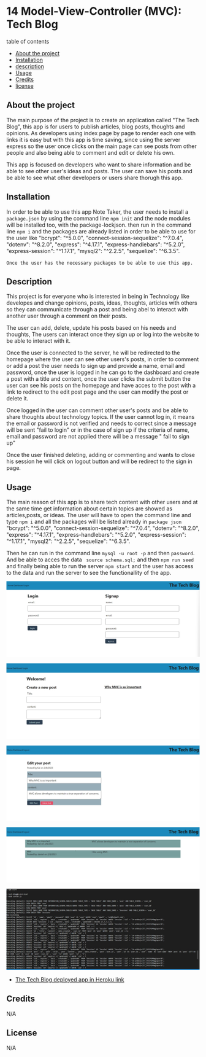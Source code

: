 # 14 Model-View-Controller (MVC): Tech Blog

table of contents
  - [About the project](#abouttheproject)
  - [Installation](#installation)
  - [description](#description)
  - [Usage](#usage)
  - [Credits](#credits)
  - [license](#license)

## About the project ##

The main purpose of the project is to create an application called "The Tech  Blog", this app is for users to publish articles, blog posts, thoughts and opinions. As developers using index page by page to render each one with links it is easy but with this app is time saving, since using the server express so the user once clicks on the main page can see posts from other people and also being able to comment and edit or delete his own.

This app is focused on developers who want to share information and be able to see other user's ideas and posts. The user can save his posts and be able to see what other developers or users share thorugh this app.


## Installation ##
In order to be able to use this app Note Taker, the user needs to install a `package.json` by using the command line `npm init` and the node modules will be installed too, with the package-lockjson. then run in the command line `npm i` and the packages are already listed in order to be able to use for the user like 
"bcrypt": "^5.0.0",
    "connect-session-sequelize": "^7.0.4",
    "dotenv": "^8.2.0",
    "express": "^4.17.1",
    "express-handlebars": "^5.2.0",
    "express-session": "^1.17.1",
    "mysql2": "^2.2.5",
    "sequelize": "^6.3.5".

    Once the user has the necessary packages to be able to use this app. 
   

## Description

This project is for everyone who is interested in being in Technology like developes and change opinions, posts, ideas, thoughts, articles with others so they can communicate through a post and being abel to interact with another user through a comment on their posts.

The user can add, delete, update his posts based on his needs and thoughts, The users can interact  once they sign up or log into the website to be able to interact with it. 

Once the user is connected to the server, he will be redirected to the homepage where the user can see other users's posts, in order to comment or add a post the user needs to sign up and provide a name, email and password, once the user is logged in he can go to the dashboard and create a post with a title and content, once the user clicks the submit button the user can see his posts on the homepage and have acces to the post with a link to redirect to the edit post page and the user can modify the post or delete it.

Once logged in the user can comment other user's posts and be able to share thoughts about technology topics.
If the user cannot log in, it means the email or password is not verified and needs to correct since a message will be sent "fail to login" or in the case of sign up if the criteria of name, email and password are not applied there will be a message " fail to sign up"
 
Once the user finished deleting, adding or commenting and wants to close his session he will click on logout button and will be redirect to the sign in page.


## Usage ##

The main reason of this app is to share tech content with other users and at the same time get information about certain topics are showed as articles,posts, or ideas. 
The user will have to open the command line and type `npm i` and all the packages willl be listed already in `package json`
"bcrypt": "^5.0.0",
    "connect-session-sequelize": "^7.0.4",
    "dotenv": "^8.2.0",
    "express": "^4.17.1",
    "express-handlebars": "^5.2.0",
    "express-session": "^1.17.1",
    "mysql2": "^2.2.5",
    "sequelize": "^6.3.5".
     
   Then he can run in the command line `mysql -u root -p` and then `password`. And be able to acces the data ` source schema.sql;` and then `npm run seed` and finally being able to run the server `npm start` and the user has access to the data and run the server to see the functionallity of the app.


![Sample of login or signup page ](./imgs-readme/login-signup.jpg)

![screenshot dashboard](./imgs-readme/dashboard.jpg)

![Sample of edit-post ](./imgs-readme/edit-post.jpg)

![Sample of homepage ](./imgs-readme/homepage.jpg)

![Sample of the command line ](./imgs-readme/command-line.jpg)

- [The Tech Blog deployed app in Heroku link]()

## Credits 

N/A

## License 
N/A
